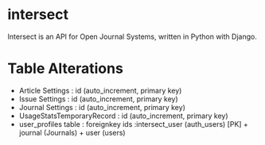 # intersect
Intersect is an API for Open Journal Systems, written in Python with Django.
# Table Alterations
- Article Settings : id (auto_increment, primary key)
- Issue Settings : id (auto_increment, primary key)
- Journal Settings : id (auto_increment, primary key)
- UsageStatsTemporaryRecord : id (auto_increment, primary key)
- user_profiles table : foreignkey ids :intersect_user (auth_users) [PK] + journal (Journals) + user (users)